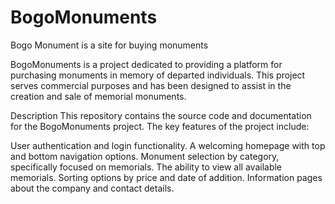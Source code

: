 # BogoMonuments
Bogo Monument is a site for buying monuments

BogoMonuments is a project dedicated to providing a platform for  purchasing monuments in memory of departed individuals. This project serves commercial purposes and has been designed to assist in the creation and sale of memorial monuments.

Description
This repository contains the source code and documentation for the BogoMonuments project. The key features of the project include:

User authentication and login functionality.
A welcoming homepage with top and bottom navigation options.
Monument selection by category, specifically focused on memorials.
The ability to view all available memorials.
Sorting options by price and date of addition.
Information pages about the company and contact details.


